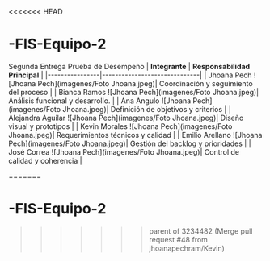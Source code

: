 <<<<<<< HEAD
# -FIS-Equipo-2
Segunda Entrega
Prueba de Desempeño
| **Integrante** | **Responsabilidad Principal** |
|----------------|------------------------------|
| Jhoana Pech ![Jhoana Pech](imagenes/Foto Jhoana.jpeg)| Coordinación y seguimiento del proceso |
| Bianca Ramos ![Jhoana Pech](imagenes/Foto Jhoana.jpeg)| Análisis funcional y desarrollo. |
| Ana Angulo ![Jhoana Pech](imagenes/Foto Jhoana.jpeg)| Definición de objetivos y criterios |
| Alejandra Aguilar ![Jhoana Pech](imagenes/Foto Jhoana.jpeg)| Diseño visual y prototipos |
| Kevin Morales ![Jhoana Pech](imagenes/Foto Jhoana.jpeg)| Requerimientos técnicos y calidad |
| Emilio Arellano ![Jhoana Pech](imagenes/Foto Jhoana.jpeg)| Gestión del backlog y prioridades |
| José Correa ![Jhoana Pech](imagenes/Foto Jhoana.jpeg)| Control de calidad y coherencia |

=======
# -FIS-Equipo-2
>>>>>>> parent of 3234482 (Merge pull request #48 from jhoanapechram/Kevin)
